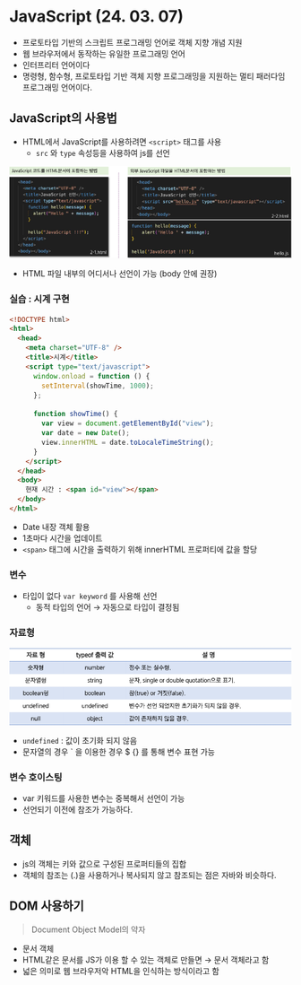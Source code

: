 # JavaScript (24. 03. 07)

- 프로토타입 기반의 스크립트 프로그래밍 언어로 객체 지향 개념 지원
- 웹 브라우저에서 동작하는 유일한 프로그래밍 언어
- 인터프리터 언어이다
- 명령형, 함수형, 프로토타입 기반 객체 지향 프로그래밍을 지원하는 멀티 패러다임 프로그래밍 언어이다.

## JavaScript의 사용법

- HTML에서 JavaScript를 사용하려면 `<script>` 태그를 사용
    - `src` 와 `type` 속성등을 사용하여 js를 선언

![Untitled](resources/JavaScript%20(24%2003%2007)%201a1f5b5696aa4185825d6ba0a877097e/Untitled.png)

- HTML 파일 내부의 어디서나 선언이 가능 (body 안에 권장)

### 실습 : 시계 구현

```html
<!DOCTYPE html>
<html>
  <head>
    <meta charset="UTF-8" />
    <title>시계</title>
    <script type="text/javascript">
      window.onload = function () {
        setInterval(showTime, 1000);
      };

      function showTime() {
        var view = document.getElementById("view");
        var date = new Date();
        view.innerHTML = date.toLocaleTimeString();
      }
    </script>
  </head>
  <body>
    현재 시간 : <span id="view"></span>
  </body>
</html>

```

- Date 내장 객체 활용
- 1초마다 시간을 업데이트
- `<span>` 태그에 시간을 출력하기 위해 innerHTML 프로퍼티에 값을 할당

### 변수

- 타입이 없다 `var keyword` 를 사용해 선언
    - 동적 타입의 언어 → 자동으로 타입이 결정됨

### 자료형

![Untitled](resources/JavaScript%20(24%2003%2007)%201a1f5b5696aa4185825d6ba0a877097e/Untitled%201.png)

- `undefined` : 값이 초기화 되지 않음
- 문자열의 경우 ` 을 이용한 경우 $ {} 를 통해 변수 표현 가능

### 변수 호이스팅

- var 키워드를 사용한 변수는 중복해서 선언이 가능
- 선언되기 이전에 참조가 가능하다.

## 객체

- js의 객체는 키와 값으로 구성된 프로퍼티들의 집합
- 객체의 참조는 (.)을 사용하거나 복사되지 않고 참조되는 점은 자바와 비슷하다.

## DOM 사용하기

> Document Object Model의 약자
> 
- 문서 객체
- HTML같은 문서를 JS가 이용 할 수 있는 객체로 만들면 → 문서 객체라고 함
- 넓은 의미로 웹 브라우저악 HTML을 인식하는 방식이라고 함